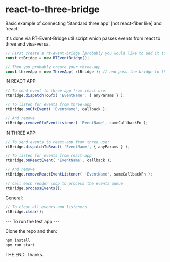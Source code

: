 # react-to-three-bridge

Basic example of connecting 'Standard three app' [not react-fiber like] and 'react'.

It's done via RT-Event-Bridge util script which passes events from react to three and visa-versa.
```typescript
// First create a rt-event-bridge [probably you would like to add it to global context or smth].
const rtBridge = new RTEventBridge();

// Then you probably create your three-app
const threeApp = new ThreeApp( rtBridge ); // and pass the bridge to the app to store [and use when needed].
```

IN REACT APP:

```typescript
// To send event to three-app from react use:
rtBridge.dispatchToGfx( 'EventName', { anyParams } );

// To listen for events from three-app
rtBridge.onGfxEvent( 'EventName', callback );

// And remove
rtBridge.removeGfxEventListener( 'EventName', sameCallbackFn );
```

IN THREE APP:

```typescript
// To send events to react-app from three use:
rtBridge.dispatchToReact( 'EventName', { anyParams } );

// To listen for events from react-app
rtBridge.onReactEvent( 'EventName', callback );

// And remove
rtBridge.removeReactEventListener( 'EventName', sameCallbackFn );

// call each render loop to process the events queue
rtBridge.processEvents();

```

General:

```typescript
// To clear all events and listeners
rtBridge.clear();
```

--- To run the test app ---

Clone the repo and then:

```sh
npm install
npm run start
```

THE END. Thanks.
